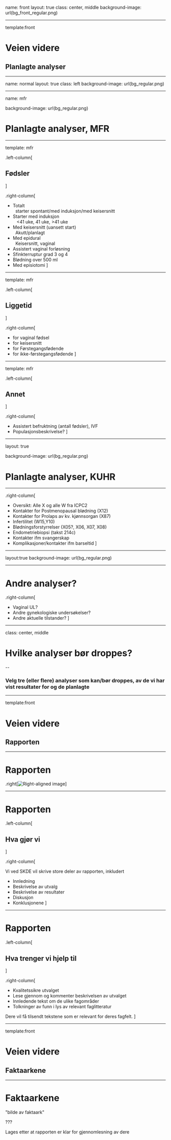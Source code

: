 name: front
layout: true
class: center, middle
background-image: url(bg_front_regular.png)

---
template:front

# Veien videre

## Planlagte analyser

---
name: normal
layout: true
class: left
background-image: url(bg_regular.png)

---
name: mfr

background-image: url(bg_regular.png)


# Planlagte analyser, MFR

---
template: mfr

.left-column[
## Fødsler
]

.right-column[
- Totalt<br>
  &nbsp;&nbsp;starter spontant/med induksjon/med keisersnitt
- Starter med induksjon <br>
  &nbsp;&nbsp; $\lt$41 uke,  41 uke,  $\gt$41 uke
- Med keisersnitt (uansett start) <br>
  &nbsp;&nbsp;Akutt/planlagt
- Med epidural<br>
  &nbsp;&nbsp;Keisersnitt, vaginal
- Assistert vaginal forløsning 
- Sfinkterruptur grad 3 og 4
- Blødning over 500 ml
- Med episiotomi
]

---

template: mfr

.left-column[
## Liggetid
]

.right-column[
- for vaginal fødsel
- for keisersnitt
- for Førstegangsfødende 
- for ikke-førstegangsfødende
]

---

template: mfr

.left-column[
## Annet
]

.right-column[
- Assistert befruktning (antall fødsler), IVF
- Populasjonsbeskrivelse?
]

---

layout: true

background-image: url(bg_regular.png)

# Planlagte analyser, KUHR

---

.right-column[
- Oversikt: Alle X og alle W fra ICPC2
- Kontakter for Postmenopausal blødning (X12)
- Kontakter for Prolaps av kv. kjønnsorgan (X87)
- Infertilitet (W15,Y10)
- Blødningsforstyrrelser (X05?, X06, X07, X08)
- Endometriebiopsi (takst 214c)
- Kontakter ifm svangerskap
- Komplikasjoner/kontakter ifm barseltid
]
---
layout:true
background-image: url(bg_regular.png)

---

# Andre analyser?

.right-column[
- Vaginal UL?
- Andre gynekologiske undersøkelser?
- Andre aktuelle tilstander?
]
---
class: center, middle

# Hvilke analyser bør droppes?

--

### Velg tre (eller flere) analyser som kan/bør droppes, av de vi har vist resultater for og de planlagte


---
template:front

# Veien videre

## Rapporten

---

# Rapporten

.right[![Right-aligned image](fig/kvinne_front.png)]

---

# Rapporten

.left-column[

## Hva gjør vi

]

.right-column[

Vi ved SKDE vil skrive store deler av rapporten, inkludert
- Innledning
- Beskrivelse av utvalg
- Beskrivelse av resultater
- Diskusjon
- Konklusjonene
]

---

# Rapporten

.left-column[

## Hva trenger vi hjelp til

]

.right-column[

- Kvalitetssikre utvalget 
- Lese gjennom og kommenter beskrivelsen av utvalget
- Innledende tekst om de ulike fagområder
- Tolkninger av funn i lys av relevant faglitteratur

Dere vil få tilsendt tekstene som er relevant for deres fagfelt.
]

---

template:front

# Veien videre

## Faktaarkene

---

# Faktaarkene

"bilde av faktaark"

???

Lages etter at rapporten er klar for gjennomlesning av dere


